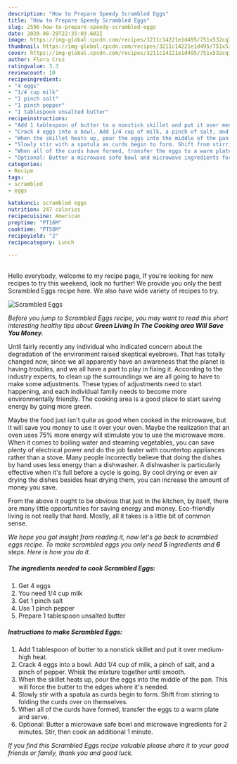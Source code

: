 ```yaml
---
description: "How to Prepare Speedy Scrambled Eggs"
title: "How to Prepare Speedy Scrambled Eggs"
slug: 2596-how-to-prepare-speedy-scrambled-eggs
date: 2020-08-29T22:35:03.602Z
image: https://img-global.cpcdn.com/recipes/3211c14221e1d495/751x532cq70/scrambled-eggs-recipe-main-photo.jpg
thumbnail: https://img-global.cpcdn.com/recipes/3211c14221e1d495/751x532cq70/scrambled-eggs-recipe-main-photo.jpg
cover: https://img-global.cpcdn.com/recipes/3211c14221e1d495/751x532cq70/scrambled-eggs-recipe-main-photo.jpg
author: Flora Cruz
ratingvalue: 3.3
reviewcount: 10
recipeingredient:
- "4 eggs"
- "1/4 cup milk"
- "1 pinch salt"
- "1 pinch pepper"
- "1 tablespoon unsalted butter"
recipeinstructions:
- "Add 1 tablespoon of butter to a nonstick skillet and put it over medium-high heat."
- "Crack 4 eggs into a bowl. Add 1/4 cup of milk, a pinch of salt, and a pinch of pepper. Whisk the mixture together until smooth."
- "When the skillet heats up, pour the eggs into the middle of the pan. This will force the butter to the edges where it&#39;s needed."
- "Slowly stir with a spatula as curds begin to form. Shift from stirring to folding the curds over on themselves."
- "When all of the curds have formed, transfer the eggs to a warm plate and serve."
- "Optional: Butter a microwave safe bowl and microwave ingredients for 2 minutes. Stir, then cook an additional 1 minute."
categories:
- Recipe
tags:
- scrambled
- eggs

katakunci: scrambled eggs 
nutrition: 247 calories
recipecuisine: American
preptime: "PT16M"
cooktime: "PT58M"
recipeyield: "2"
recipecategory: Lunch

---
```

<br>
Hello everybody, welcome to my recipe page, If you're looking for new recipes to try this weekend, look no further! We provide you only the best Scrambled Eggs recipe here. We also have wide variety of recipes to try.
<br>


![Scrambled Eggs](https://img-global.cpcdn.com/recipes/3211c14221e1d495/751x532cq70/scrambled-eggs-recipe-main-photo.jpg)

<i>Before you jump to Scrambled Eggs recipe, you may want to read this short interesting healthy tips about 
<strong>Green Living In The Cooking area Will Save You Money</strong>.</i>
</br>

Until fairly recently any individual who indicated concern about the degradation of the environment raised skeptical eyebrows. That has totally changed now, since we all apparently have an awareness that the planet is having troubles, and we all have a part to play in fixing it. According to the industry experts, to clean up the surroundings we are all going to have to make some adjustments. These types of adjustments need to start happening, and each individual family needs to become more environmentally friendly. The cooking area is a good place to start saving energy by going more green.

Maybe the food just isn't quite as good when cooked in the microwave, but it will save you money to use it over your oven. Maybe the realization that an oven uses 75% more energy will stimulate you to use the microwave more. When it comes to boiling water and steaming vegetables, you can save plenty of electrical power and do the job faster with countertop appliances rather than a stove. Many people incorrectly believe that doing the dishes by hand uses less energy than a dishwasher. A dishwasher is particularly effective when it's full before a cycle is going. By cool drying or even air drying the dishes besides heat drying them, you can increase the amount of money you save.

From the above it ought to be obvious that just in the kitchen, by itself, there are many little opportunities for saving energy and money. Eco-friendly living is not really that hard. Mostly, all it takes is a little bit of common sense.


<i>We hope you got insight from reading it, now let's go back to scrambled eggs recipe. To make scrambled eggs you only need <strong>5</strong> ingredients and <strong>6</strong> steps. Here is how you do it.
</i>

##### The ingredients needed to cook Scrambled Eggs:

1. Get 4 eggs
1. You need 1/4 cup milk
1. Get 1 pinch salt
1. Use 1 pinch pepper
1. Prepare 1 tablespoon unsalted butter


##### Instructions to make Scrambled Eggs:

1. Add 1 tablespoon of butter to a nonstick skillet and put it over medium-high heat.
1. Crack 4 eggs into a bowl. Add 1/4 cup of milk, a pinch of salt, and a pinch of pepper. Whisk the mixture together until smooth.
1. When the skillet heats up, pour the eggs into the middle of the pan. This will force the butter to the edges where it&#39;s needed.
1. Slowly stir with a spatula as curds begin to form. Shift from stirring to folding the curds over on themselves.
1. When all of the curds have formed, transfer the eggs to a warm plate and serve.
1. Optional: Butter a microwave safe bowl and microwave ingredients for 2 minutes. Stir, then cook an additional 1 minute.


<i>If you find this Scrambled Eggs recipe valuable please share it to your good friends or family, thank you and good luck.</i>
